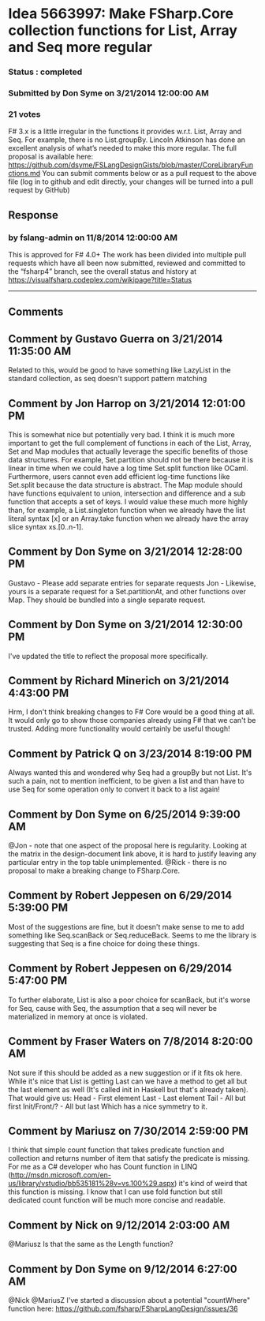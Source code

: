 # Idea 5663997: Make FSharp.Core collection functions for List, Array and Seq more regular #

### Status : completed

### Submitted by Don Syme on 3/21/2014 12:00:00 AM

### 21 votes

F# 3.x is a little irregular in the functions it provides w.r.t. List, Array and Seq. For example, there is no List.groupBy.
Lincoln Atkinson has done an excellent analysis of what’s needed to make this more regular.
The full proposal is available here:
https://github.com/dsyme/FSLangDesignGists/blob/master/CoreLibraryFunctions.md
You can submit comments below or as a pull request to the above file (log in to github and edit directly, your changes will be turned into a pull request by GitHub)



## Response 
### by fslang-admin on 11/8/2014 12:00:00 AM

This is approved for F# 4.0+
The work has been divided into multiple pull requests which have all been now submitted, reviewed and committed to the “fsharp4” branch, see the overall status and history at https://visualfsharp.codeplex.com/wikipage?title=Status

------------------------
## Comments


## Comment by Gustavo Guerra on 3/21/2014 11:35:00 AM
Related to this, would be good to have something like LazyList in the standard collection, as seq doesn't support pattern matching


## Comment by Jon Harrop on 3/21/2014 12:01:00 PM
This is somewhat nice but potentially very bad. I think it is much more important to get the full complement of functions in each of the List, Array, Set and Map modules that actually leverage the specific benefits of those data structures.
For example, Set.partition should not be there because it is linear in time when we could have a log time Set.split function like OCaml. Furthermore, users cannot even add efficient log-time functions like Set.split because the data structure is abstract. The Map module should have functions equivalent to union, intersection and difference and a sub function that accepts a set of keys. I would value these much more highly than, for example, a List.singleton function when we already have the list literal syntax [x] or an Array.take function when we already have the array slice syntax xs.[0..n-1].


## Comment by Don Syme on 3/21/2014 12:28:00 PM
Gustavo - Please add separate entries for separate requests
Jon - Likewise, yours is a separate request for a Set.partitionAt, and other functions over Map. They should be bundled into a single separate request.


## Comment by Don Syme on 3/21/2014 12:30:00 PM
I've updated the title to reflect the proposal more specifically.


## Comment by Richard Minerich on 3/21/2014 4:43:00 PM
Hrm, I don't think breaking changes to F# Core would be a good thing at all. It would only go to show those companies already using F# that we can't be trusted.
Adding more functionality would certainly be useful though!


## Comment by Patrick Q on 3/23/2014 8:19:00 PM
Always wanted this and wondered why Seq had a groupBy but not List. It's such a pain, not to mention inefficient, to be given a list and than have to use Seq for some operation only to convert it back to a list again!


## Comment by Don Syme on 6/25/2014 9:39:00 AM
@Jon - note that one aspect of the proposal here is regularity. Looking at the matrix in the design-document link above, it is hard to justify leaving any particular entry in the top table unimplemented.
@Rick - there is no proposal to make a breaking change to FSharp.Core.


## Comment by Robert Jeppesen on 6/29/2014 5:39:00 PM
Most of the suggestions are fine, but it doesn't make sense to me to add something like Seq.scanBack or Seq.reduceBack. Seems to me the library is suggesting that Seq is a fine choice for doing these things.


## Comment by Robert Jeppesen on 6/29/2014 5:47:00 PM
To further elaborate, List is also a poor choice for scanBack, but it's worse for Seq, cause with Seq, the assumption that a seq will never be materialized in memory at once is violated.


## Comment by Fraser Waters on 7/8/2014 8:20:00 AM
Not sure if this should be added as a new suggestion or if it fits ok here. While it's nice that List is getting Last can we have a method to get all but the last element as well (It's called init in Haskell but that's already taken). That would give us:
Head - First element
Last - Last element
Tail - All but first
Init/Front/? - All but last
Which has a nice symmetry to it.


## Comment by Mariusz on 7/30/2014 2:59:00 PM
I think that simple count function that takes predicate function and collection and returns number of item that satisfy the predicate is missing.
For me as a C# developer who has Count function in LINQ (http://msdn.microsoft.com/en-us/library/vstudio/bb535181%28v=vs.100%29.aspx) it's kind of weird that this function is missing.
I know that I can use fold function but still dedicated count function will be much more concise and readable.


## Comment by Nick on 9/12/2014 2:03:00 AM
@Mariusz
Is that the same as the Length function?


## Comment by Don Syme on 9/12/2014 6:27:00 AM
@Nick @MariusZ I've started a discussion about a potential "countWhere" function here: https://github.com/fsharp/FSharpLangDesign/issues/36

